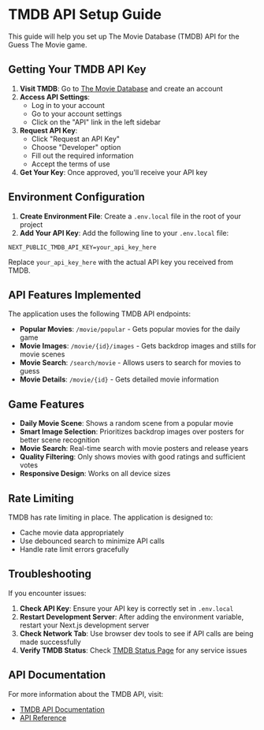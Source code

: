 # TMDB API Setup Guide

This guide will help you set up The Movie Database (TMDB) API for the Guess The Movie game.

## Getting Your TMDB API Key

1. **Visit TMDB**: Go to [The Movie Database](https://www.themoviedb.org/) and create an account
2. **Access API Settings**: 
   - Log in to your account
   - Go to your account settings
   - Click on the "API" link in the left sidebar
3. **Request API Key**:
   - Click "Request an API Key"
   - Choose "Developer" option
   - Fill out the required information
   - Accept the terms of use
4. **Get Your Key**: Once approved, you'll receive your API key

## Environment Configuration

1. **Create Environment File**: Create a `.env.local` file in the root of your project
2. **Add Your API Key**: Add the following line to your `.env.local` file:

```env
NEXT_PUBLIC_TMDB_API_KEY=your_api_key_here
```

Replace `your_api_key_here` with the actual API key you received from TMDB.

## API Features Implemented

The application uses the following TMDB API endpoints:

- **Popular Movies**: `/movie/popular` - Gets popular movies for the daily game
- **Movie Images**: `/movie/{id}/images` - Gets backdrop images and stills for movie scenes
- **Movie Search**: `/search/movie` - Allows users to search for movies to guess
- **Movie Details**: `/movie/{id}` - Gets detailed movie information

## Game Features

- **Daily Movie Scene**: Shows a random scene from a popular movie
- **Smart Image Selection**: Prioritizes backdrop images over posters for better scene recognition
- **Movie Search**: Real-time search with movie posters and release years
- **Quality Filtering**: Only shows movies with good ratings and sufficient votes
- **Responsive Design**: Works on all device sizes

## Rate Limiting

TMDB has rate limiting in place. The application is designed to:
- Cache movie data appropriately
- Use debounced search to minimize API calls
- Handle rate limit errors gracefully

## Troubleshooting

If you encounter issues:

1. **Check API Key**: Ensure your API key is correctly set in `.env.local`
2. **Restart Development Server**: After adding the environment variable, restart your Next.js development server
3. **Check Network Tab**: Use browser dev tools to see if API calls are being made successfully
4. **Verify TMDB Status**: Check [TMDB Status Page](https://status.themoviedb.org/) for any service issues

## API Documentation

For more information about the TMDB API, visit:
- [TMDB API Documentation](https://developer.themoviedb.org/docs/getting-started)
- [API Reference](https://developer.themoviedb.org/reference)

